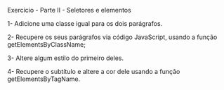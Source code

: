 Exercicio - Parte II - Seletores e elementos

1- Adicione uma classe igual para os dois parágrafos.

2- Recupere os seus parágrafos via código JavaScript, usando a função getElementsByClassName;

3- Altere algum estilo do primeiro deles.

4- Recupere o subtítulo e altere a cor dele usando a função getElementsByTagName.